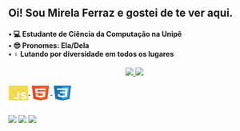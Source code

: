 ##  Oi! Sou Mirela Ferraz e gostei de te ver aqui.
<h4>
  • 💻 Estudante de Ciência da Computação na Unipê <br>
  • 😎 Pronomes: Ela/Dela <br>
  • ♀️ Lutando por diversidade em todos os lugares
</h4>
 

<div align="center">
  <a href="https://github.com/MirelaFerraz">
  <img height="180em" src="https://github-readme-stats.vercel.app/api?username=MirelaFerraz&show_icons=true&theme=dracula&include_all_commits=true&count_private=true"/>
  <img height="180em" src="https://github-readme-stats.vercel.app/api/top-langs/?username=MirelaFerraz&layout=compact&langs_count=7&theme=dracula"/>
</div>
<div style="display: inline_block"><br>
  <img align="center" alt="Mirela-Js" height="30" width="40" src="https://raw.githubusercontent.com/devicons/devicon/master/icons/javascript/javascript-plain.svg">
  <img align="center" alt="Mirela-HTML" height="30" width="40" src="https://raw.githubusercontent.com/devicons/devicon/master/icons/html5/html5-original.svg">
  <img align="center" alt="Mirela-CSS" height="30" width="40" src="https://raw.githubusercontent.com/devicons/devicon/master/icons/css3/css3-original.svg">

</div>
  
  ##
 
<div> 
  <a href="https://instagram.com/mirela_ferraz_" target="_blank"><img src="https://img.shields.io/badge/-Instagram-%23E4405F?style=for-the-badge&logo=instagram&logoColor=white" target="_blank"></a>
  <a href = "mailto:mirelaferraz2010@gmail.com"><img src="https://img.shields.io/badge/-Gmail-%23333?style=for-the-badge&logo=gmail&logoColor=white" target="_blank"></a>
  <a href="https://www.linkedin.com/in/mirela-ferraz-5b4349229" target="_blank"><img src="https://img.shields.io/badge/-LinkedIn-%230077B5?style=for-the-badge&logo=linkedin&logoColor=white" target="_blank"></a> 
 
 
</div>
